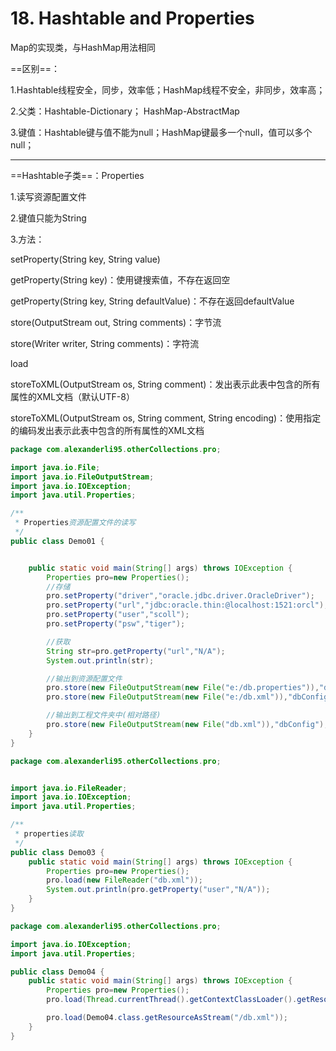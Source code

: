 # 18. Hashtable and Properties

Map的实现类，与HashMap用法相同 

==区别==：

1.Hashtable线程安全，同步，效率低；HashMap线程不安全，非同步，效率高；

2.父类：Hashtable-Dictionary； HashMap-AbstractMap

3.键值：Hashtable键与值不能为null；HashMap键最多一个null，值可以多个null；

--------------------

==Hashtable子类==：Properties

1.读写资源配置文件

2.键值只能为String

3.方法：

setProperty(String key, String value)

getProperty(String key)：使用键搜索值，不存在返回空

getProperty(String key, String defaultValue)：不存在返回defaultValue

store(OutputStream out, String comments)：字节流

store(Writer writer, String comments)：字符流

load

storeToXML(OutputStream os, String comment)：发出表示此表中包含的所有属性的XML文档（默认UTF-8）

storeToXML(OutputStream os, String comment, String encoding)：使用指定的编码发出表示此表中包含的所有属性的XML文档

~~~java
package com.alexanderli95.otherCollections.pro;

import java.io.File;
import java.io.FileOutputStream;
import java.io.IOException;
import java.util.Properties;

/**
 * Properties资源配置文件的读写
 */
public class Demo01 {


    public static void main(String[] args) throws IOException {
        Properties pro=new Properties();
        //存储
        pro.setProperty("driver","oracle.jdbc.driver.OracleDriver");
        pro.setProperty("url","jdbc:oracle.thin:@localhost:1521:orcl");
        pro.setProperty("user","scoll");
        pro.setProperty("psw","tiger");

        //获取
        String str=pro.getProperty("url","N/A");
        System.out.println(str);

        //输出到资源配置文件
        pro.store(new FileOutputStream(new File("e:/db.properties")),"dbConfig");
        pro.store(new FileOutputStream(new File("e:/db.xml")),"dbConfig");

        //输出到工程文件夹中(相对路径)
        pro.store(new FileOutputStream(new File("db.xml")),"dbConfig");
    }
}
~~~

~~~java
package com.alexanderli95.otherCollections.pro;


import java.io.FileReader;
import java.io.IOException;
import java.util.Properties;

/**
 * properties读取
 */
public class Demo03 {
    public static void main(String[] args) throws IOException {
        Properties pro=new Properties();
        pro.load(new FileReader("db.xml"));
        System.out.println(pro.getProperty("user","N/A"));
    }
}
~~~

~~~java
package com.alexanderli95.otherCollections.pro;

import java.io.IOException;
import java.util.Properties;

public class Demo04 {
    public static void main(String[] args) throws IOException {
        Properties pro=new Properties();
        pro.load(Thread.currentThread().getContextClassLoader().getResourceAsStream(""));  //工程中常用 ""表示bin目录

        pro.load(Demo04.class.getResourceAsStream("/db.xml"));
    }
}
~~~

